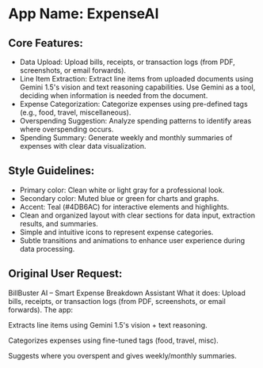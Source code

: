 # **App Name**: ExpenseAI

## Core Features:

- Data Upload: Upload bills, receipts, or transaction logs (from PDF, screenshots, or email forwards).
- Line Item Extraction: Extract line items from uploaded documents using Gemini 1.5's vision and text reasoning capabilities. Use Gemini as a tool, deciding when information is needed from the document.
- Expense Categorization: Categorize expenses using pre-defined tags (e.g., food, travel, miscellaneous).
- Overspending Suggestion: Analyze spending patterns to identify areas where overspending occurs.
- Spending Summary: Generate weekly and monthly summaries of expenses with clear data visualization.

## Style Guidelines:

- Primary color: Clean white or light gray for a professional look.
- Secondary color: Muted blue or green for charts and graphs.
- Accent: Teal (#4DB6AC) for interactive elements and highlights.
- Clean and organized layout with clear sections for data input, extraction results, and summaries.
- Simple and intuitive icons to represent expense categories.
- Subtle transitions and animations to enhance user experience during data processing.

## Original User Request:
BillBuster AI – Smart Expense Breakdown Assistant
What it does:
Upload bills, receipts, or transaction logs (from PDF, screenshots, or email forwards). The app:

Extracts line items using Gemini 1.5's vision + text reasoning.

Categorizes expenses using fine-tuned tags (food, travel, misc).

Suggests where you overspent and gives weekly/monthly summaries.
  